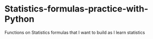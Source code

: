 # Statistics-formulas-practice-with-Python
Functions on Statistics formulas that I want to build as I learn statistics
